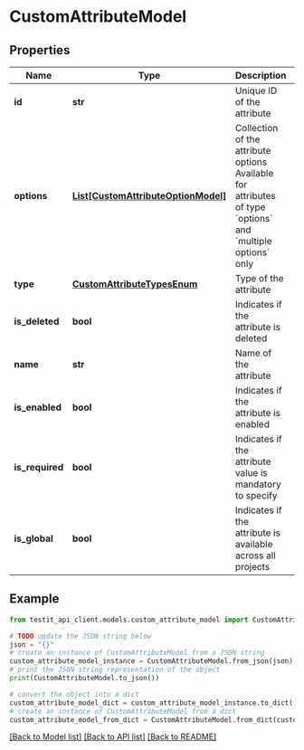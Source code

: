 # CustomAttributeModel


## Properties

Name | Type | Description | Notes
------------ | ------------- | ------------- | -------------
**id** | **str** | Unique ID of the attribute | 
**options** | [**List[CustomAttributeOptionModel]**](CustomAttributeOptionModel.md) | Collection of the attribute options     Available for attributes of type &#x60;options&#x60; and &#x60;multiple options&#x60; only | 
**type** | [**CustomAttributeTypesEnum**](CustomAttributeTypesEnum.md) | Type of the attribute | 
**is_deleted** | **bool** | Indicates if the attribute is deleted | 
**name** | **str** | Name of the attribute | 
**is_enabled** | **bool** | Indicates if the attribute is enabled | 
**is_required** | **bool** | Indicates if the attribute value is mandatory to specify | 
**is_global** | **bool** | Indicates if the attribute is available across all projects | 

## Example

```python
from testit_api_client.models.custom_attribute_model import CustomAttributeModel

# TODO update the JSON string below
json = "{}"
# create an instance of CustomAttributeModel from a JSON string
custom_attribute_model_instance = CustomAttributeModel.from_json(json)
# print the JSON string representation of the object
print(CustomAttributeModel.to_json())

# convert the object into a dict
custom_attribute_model_dict = custom_attribute_model_instance.to_dict()
# create an instance of CustomAttributeModel from a dict
custom_attribute_model_from_dict = CustomAttributeModel.from_dict(custom_attribute_model_dict)
```
[[Back to Model list]](../README.md#documentation-for-models) [[Back to API list]](../README.md#documentation-for-api-endpoints) [[Back to README]](../README.md)



